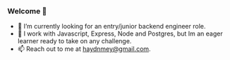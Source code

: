 ### Welcome 👋

- 🔭 I’m currently looking for an entry/junior backend engineer role.
- 🌱 I work with Javascript, Express, Node and Postgres, but Im an eager learner ready to take on any challenge.
- 📫 Reach out to me at haydnmey@gmail.com.

